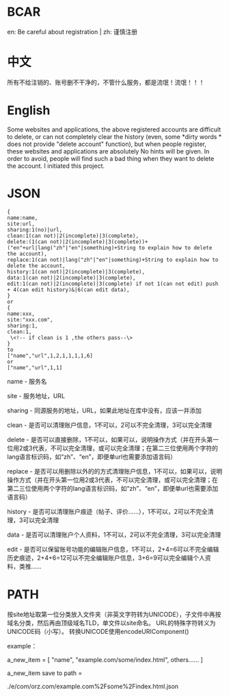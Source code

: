# BCAR
en: Be careful about registration | zh: 谨慎注册

# 中文
所有不给注销的、账号删不干净的，不管什么服务，都是流氓！流氓！！！

# English
Some websites and applications, the above registered accounts are difficult to delete, or can not completely clear the history (even, some *dirty words * does not provide "delete account" function), but when people register, these websites and applications are absolutely No hints will be given. 
In order to avoid, people will find such a bad thing when they want to delete the account. I initiated this project.

# JSON
```
{
name:name,
site:url,
sharing:1(no)|url,
clean:1(can not)|2(incomplete)|3(complete),
delete:(1(can not)|2(incomplete)|3(complete))+
("en"+url|lang("zh"|"en"|something)+String to explain how to delete the account),
replace:1(can not)|lang("zh"|"en"|something)+String to explain how to delete the account,
history:1(can not)|2(incomplete)|3(complete),
data:1(can not)|2(incomplete)|3(complete),
edit:1(can not)|2(incomplete)|3(complete) if not 1(can not edit) push + 4(can edit history)&|6(can edit data),
}
or
{
name:xxx,
site:"xxx.com",
sharing:1,
clean:1,
 \<!-- if clean is 1 ,the others pass--\>
}
to
["name","url",1,2,1,1,1,1,6]
or
["name","url",1,1]
```
name - 服务名

site - 服务地址，URL

sharing - 同源服务的地址，URL，如果此地址在库中没有，应该一并添加

clean - 是否可以清理账户信息，1不可以，2可以不完全清理，3可以完全清理

delete - 是否可以直接删除，1不可以，如果可以，说明操作方式（并在开头第一位用2或3代表，不可以完全清理，或可以完全清理；在第二三位使用两个字符的lang语言标识码，如“zh”、“en”，即便单url也需要添加语言码）

replace - 是否可以用删除以外的的方式清理账户信息，1不可以，如果可以，说明操作方式（并在开头第一位用2或3代表，不可以完全清理，或可以完全清理；在第二三位使用两个字符的lang语言标识码，如“zh”、“en”，即便单url也需要添加语言码）

history - 是否可以清理账户痕迹（帖子、评价……），1不可以，2可以不完全清理，3可以完全清理

data - 是否可以清理账户个人资料，1不可以，2可以不完全清理，3可以完全清理

edit - 是否可以保留账号功能的编辑账户信息，1不可以，2+4=6可以不完全编辑历史痕迹，2+4+6=12可以不完全编辑账户信息，3+6=9可以完全编辑个人资料，类推……

# PATH
按site地址取第一位分类放入文件夹（非英文字符转为UNICODE），子文件中再按域名分类，然后再由顶级域名TLD，单文件以site命名。
URL的特殊字符转义为UNICODE码（小写）。
转换UNICODE使用encodeURIComponent()

example：

a_new_item =
\[
"name",
"example.com/some/index.html",
others……
\]

a_new_item save to path =

./e/com/orz.com/example.com%2Fsome%2Findex.html.json
